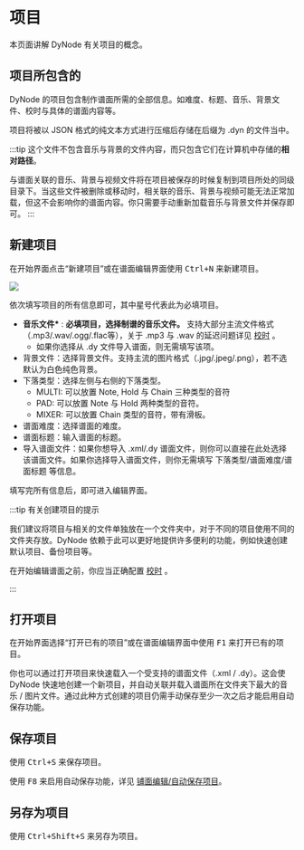 # 项目

本页面讲解 DyNode 有关项目的概念。

## 项目所包含的

DyNode 的项目包含制作谱面所需的全部信息。如难度、标题、音乐、背景文件、校时与具体的谱面内容等。

项目将被以 JSON 格式的纯文本方式进行压缩后存储在后缀为 .dyn 的文件当中。

:::tip
这个文件不包含音乐与背景的文件内容，而只包含它们在计算机中存储的**相对路径**。

与谱面关联的音乐、背景与视频文件将在项目被保存的时候复制到项目所处的同级目录下。当这些文件被删除或移动时，相关联的音乐、背景与视频可能无法正常加载，但这不会影响你的谱面内容。你只需要手动重新加载音乐与背景文件并保存即可。
:::

## 新建项目
在开始界面点击“新建项目”或在谱面编辑界面使用 <kbd>Ctrl+N</kbd> 来新建项目。

![](./project_create.png)

依次填写项目的所有信息即可，其中星号代表此为必填项目。

* **音乐文件\*** : **必填项目，选择制谱的音乐文件。** 支持大部分主流文件格式（.mp3/.wav/.ogg/.flac等），关于 .mp3 与 .wav 的延迟问题详见 [校时](/guide/timing.html#mp3-与-wav-格式的延迟处理) 。
  * 如果你选择从 .dy 文件导入谱面，则无需填写该项。
* 背景文件：选择背景文件。支持主流的图片格式（.jpg/.jpeg/.png），若不选默认为白色纯色背景。
* 下落类型：选择左侧与右侧的下落类型。
  - MULTI: 可以放置 Note, Hold 与 Chain 三种类型的音符
  - PAD: 可以放置 Note 与 Hold 两种类型的音符。
  - MIXER: 可以放置 Chain 类型的音符，带有滑板。
* 谱面难度：选择谱面的难度。
* 谱面标题：输入谱面的标题。
* 导入谱面文件：如果你想导入 .xml/.dy 谱面文件，则你可以直接在此处选择该谱面文件。如果你选择导入谱面文件，则你无需填写 下落类型/谱面难度/谱面标题 等信息。

填写完所有信息后，即可进入编辑界面。

:::tip 有关创建项目的提示

我们建议将项目与相关的文件单独放在一个文件夹中，对于不同的项目使用不同的文件夹存放。DyNode 依赖于此可以更好地提供许多便利的功能，例如快速创建默认项目、备份项目等。

在开始编辑谱面之前，你应当正确配置 [校时](/guide/timing.html) 。

:::

## 打开项目

在开始界面选择“打开已有的项目”或在谱面编辑界面中使用 <kbd>F1</kbd> 来打开已有的项目。

你也可以通过打开项目来快速载入一个受支持的谱面文件（.xml / .dy）。这会使 DyNode 快速地创建一个新项目，并自动关联并载入谱面所在文件夹下最大的音乐 / 图片文件。通过此种方式创建的项目仍需手动保存至少一次之后才能启用自动保存功能。

## 保存项目

使用 <kbd>Ctrl+S</kbd> 来保存项目。

使用 <kbd>F8</kbd> 来启用自动保存功能，详见 [铺面编辑/自动保存项目](/guide/edit.md#自动保存项目)。

## 另存为项目

使用 <kbd>Ctrl+Shift+S</kbd> 来另存为项目。